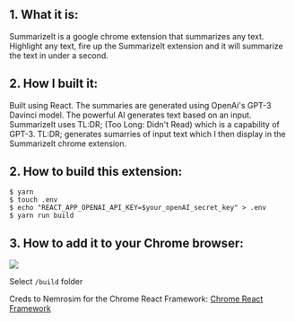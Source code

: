 ## 1. What it is:

SummarizeIt is a google chrome extension that summarizes any text. Highlight any text, fire up the SummarizeIt extension and it will summarize the text in under a second. 

## 2. How I built it:

Built using React. The summaries are generated using OpenAi's GPT-3 Davinci model. The powerful AI generates text based on an input. SummarizeIt uses TL:DR; (Too Long: Didn't Read) which is a capability of GPT-3. TL:DR; generates sumarries of input text which I then display in the SummarizeIt chrome extension.

## 2. How to build this extension:

```
$ yarn
$ touch .env
$ echo "REACT_APP_OPENAI_API_KEY=$your_openAI_secret_key" > .env
$ yarn run build
```

## 3. How to add it to your Chrome browser:

![](./assets/readme/2020-12-04_15-18-20.jpg)

Select `/build` folder

Creds to Nemrosim for the Chrome React Framework:
[Chrome React Framework](https://github.com/nemrosim/chrome-react-extension-example)



